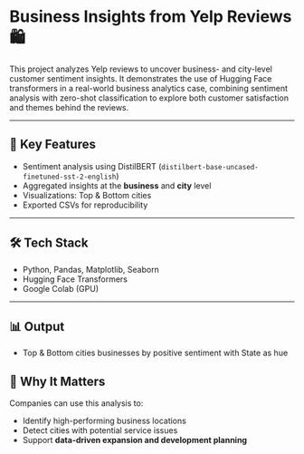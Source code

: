 # Business Insights from Yelp Reviews 🛍️

This project analyzes Yelp reviews to uncover business- and city-level customer sentiment insights.
It demonstrates the use of Hugging Face transformers in a real-world business analytics case, combining sentiment analysis with zero-shot classification to explore both customer satisfaction and themes behind the reviews.

---

## 🔑 Key Features

* Sentiment analysis using DistilBERT (`distilbert-base-uncased-finetuned-sst-2-english`)
* Aggregated insights at the **business** and **city** level
* Visualizations: Top & Bottom cities
* Exported CSVs for reproducibility

---

## 🛠 Tech Stack

* Python, Pandas, Matplotlib, Seaborn
* Hugging Face Transformers
* Google Colab (GPU)

---

## 📊 Output

* Top & Bottom cities businesses by positive sentiment with State as hue

## 🚀 Why It Matters

Companies can use this analysis to:

* Identify high-performing business locations
* Detect cities with potential service issues
* Support **data-driven expansion and development planning**


